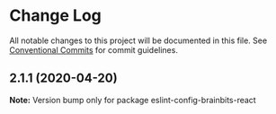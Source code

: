 # Change Log

All notable changes to this project will be documented in this file.
See [Conventional Commits](https://conventionalcommits.org) for commit guidelines.

## 2.1.1 (2020-04-20)

**Note:** Version bump only for package eslint-config-brainbits-react
